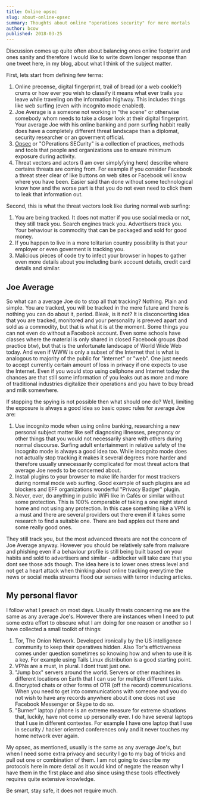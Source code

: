 ```yaml
---
title: Online opsec
slug: about-online-opsec
summary: Thoughts about online "operations security" for mere mortals
author: bcow
published: 2018-03-25
---
```


Discussion comes up quite often about balancing ones online footprint and ones sanity and therefore I would like to write down longer response than one tweet here, in my blog, about what I think of the subject matter.

First, lets start from defining few terms:

1. Online precense, digital fingerprint, trail of bread (or a web cookie?) crums or how ever you wish to classify it means what ever trails you leave while traveling on the information highway. This includes things like web surfing (even with incognito mode enabled).
2. Joe Average is a someone not working in "the scene" or otherwise somebody whom needs to take a closer look at their digital fingerprint. Your average Joe with his online banking and porn surfing habbit really does have a completely different threat landscape than a diplomat, security researcher or an goverment official.
3. [Opsec](https://en.wikipedia.org/wiki/Operations_security) or "OPerations SECurity" is a collection of practices, methods and tools that people and organizations use to ensure minimum exposure during activity.
4. Threat vectors and actors (I am over simplyfying here) describe where certains threats are coming from. For example if you consider Facebook a threat steer clear of like buttons on web sites or Facebook will know where you have been. Easier said than done without some technological know how and the worse part is that you do not even need to click them to leak that information out.

Second, this is what the threat vectors look like during normal web surfing:

1. You are being tracked. It does not matter if you use social media or not, they still track you. Search engines track you. Advertisers track you. Your behaviour is commodity that can be packaged and sold for good money.
2. If you happen to live in a more tolitarian country possibility is that your employer or even goverment is tracking you.
3. Malicious pieces of code try to infect your browser in hopes to gather even more details about you including bank account details, credit card details and similar.

## Joe Average

So what can a average Joe do to stop all that tracking? Nothing. Plain and simple. You are tracked, you will be tracked in the mere future and there is nothing you can do about it, period. Bleak, is it not? It is disconcerting idea that you are tracked, monitored and your personality is preeved apart and sold as a commodity, but that is what it is at the moment. Some things you can not even do without a Facebook account. Even some schools have classes where the material is only shared in closed Facebook groups (bad practice btw), but that is the unfortunate landscape of World Wide Web today. And even if WWW is only a subset of the Internet that is what is analogous to majority of the public for "internet" or "web". One just needs to accept currently certain amount of loss in privacy if one expects to use the Internet. Even if you would stop using cellphone and Internet today the chances are that still some information of you leaks out as more and more of traditional industries digitalize their operations and you have to buy bread and milk somewhere.

If stopping the spying is not possible then what should one do? Well, limiting the exposure is always a good idea so basic opsec rules for average Joe are:

1. Use incognito mode when using online banking, researching a new personal subject matter like self diagnosing illnesses, pregnancy or other things that you would not necessarily share with others during normal discourse. Surfing adult entertainment in relative safety of the incognito mode is always a good idea too. While incognito mode does not actually stop tracking it makes it several degrees more harder and therefore usually unnecessarily complicated for most threat actors that average Joe needs to be concerned about.
2. Install plugins to your browser to make life harder for most trackers during normal mode web surfing. Good example of such plugins are ad blockers and EFF organizations wonderful "Privacy Badger" plugin.
3. Never, ever, do anything in public WiFi like in Cafés or similar without some protection. This is 100% comperable of taking a one night stand home and not using any protection. In this case something like a VPN is a must and there are several providers out there even if it takes some research to find a suitable one. There are bad apples out there and some really good ones.

They still track you, but the most advanced threats are not the concern of Joe Average anyway. However you should be relatively safe from malware and phishing even if a behaviour profile is still being built based on your habits and sold to advertisers and similar - adblocker will take care that you dont see those ads though. The idea here is to lower ones stress level and not get a heart attack when thinking about online tracking everytime the news or social media streams flood our senses with terror inducing articles.

## My personal flavor

I follow what I preach on most days. Usually threats concerning me are the same as any average Joe's. However there are instances when I need to put some extra effort to obscure what I am doing for one reason or another so I have collected a small toolkit of things:

1. Tor, The Onion Network. Developed ironically by the US intelligence community to keep their operatives hidden. Also Tor's effictiveness comes under question sometimes so knowing how and when to use it is a key. For example using Tails Linux distribution is a good starting point.
2. VPNs are a must, in plural. I dont trust just one.
3. "Jump box" servers around the world. Servers or other machines in different locations on Earth that I can use for multiple different tasks.
4. Encrypted chats or other forms of OTR (off the record) communications. When you need to get into communications with someone and you do not wish to have any records anywhere about it one does not use Facebook Messenger or Skype to do so.
5. "Burner" laptop / phone is an extreme measure for extreme situations that, luckily, have not come up personally ever. I do have several laptops that I use in different contextes. For example I have one laptop that I use in security / hacker oriented conferences only and it never touches my home network ever again.

My opsec, as mentioned, usually is the same as any average Joe's, but when I need some extra privacy and security I go to my bag of tricks and pull out one or combination of them. I am not going to describe my protocols here in more detail as it would kind of negate the reason why I have them in the first place and also since using these tools effectively requires quite extensive knowledge.

Be smart, stay safe, it does not require much.

